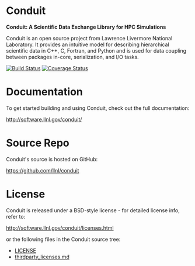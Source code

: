 
Conduit
===========

**Conduit: A Scientific Data Exchange Library for HPC Simulations**

Conduit is an open source project from Lawrence Livermore National Laboratory. It provides an intuitive model for describing hierarchical scientific data in C++, C, Fortran, and Python and is used for data coupling between packages in-core, serialization, and I/O tasks.

[![Build Status](https://travis-ci.org/LLNL/conduit.png)](https://travis-ci.org/LLNL/conduit)
[![Coverage Status](https://coveralls.io/repos/github/LLNL/conduit/badge.svg?branch=master)](https://coveralls.io/repos/github/LLNL/conduit/badge.svg?branch=master)

Documentation
=================

To get started building and using Conduit, check out the full documentation:

http://software.llnl.gov/conduit/


Source Repo
=================

Conduit's source is hosted on GitHub:

https://github.com/llnl/conduit


License
===========

Conduit is released under a BSD-style license - for detailed license info, refer to:

http://software.llnl.gov/conduit/licenses.html

or the following files in the Conduit source tree:
- [LICENSE](/LICENSE)
- [thirdparty_licenses.md](/thirdparty_licenses.md)






